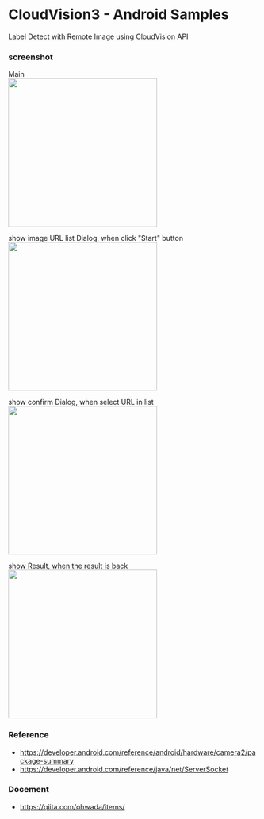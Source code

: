 CloudVision3 - Android Samples
===============
Label Detect with Remote Image using CloudVision API <br/>


### screenshot <br/>
Main<br/>
<image src="https://raw.githubusercontent.com/ohwada/Android_Samples/master/CloudVision3/screenshot/cloud_vision3_main.png" width="300" /><br/>

show image URL list Dialog, when click "Start" button <br/>
<image src="https://raw.githubusercontent.com/ohwada/Android_Samples/master/CloudVision3/screenshot/cloud_vision3_image_url_list_dialog.png" width="300" /><br/>

show confirm Dialog, when select URL in list <br/>
<image src="https://raw.githubusercontent.com/ohwada/Android_Samples/master/CloudVision3/screenshot/cloud_vision3_comfirm_dialog_dog.png" width="300" /><br/>


show Result,  when the result is back <br/>
<image src="https://raw.githubusercontent.com/ohwada/Android_Samples/master/CloudVision3/screenshot/cloud_vision3_result_dog.png" width="300" /><br/>


### Reference <br/>
- https://developer.android.com/reference/android/hardware/camera2/package-summary
- https://developer.android.com/reference/java/net/ServerSocket

### Docement <br/>
- https://qiita.com/ohwada/items/

